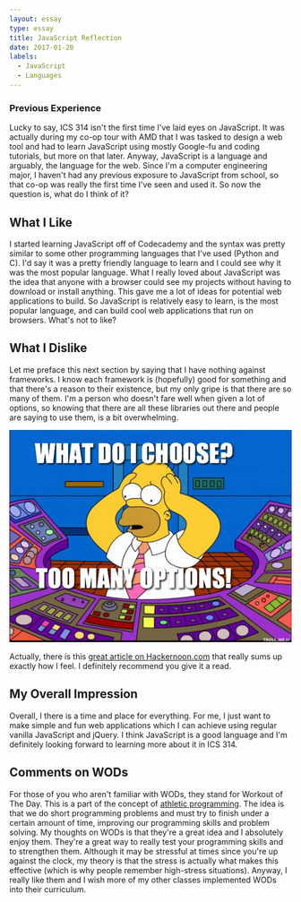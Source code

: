 ```yaml
---
layout: essay
type: essay
title: JavaScript Reflection
date: 2017-01-20
labels:
  - JavaScript
  - Languages
---
```


### Previous Experience
Lucky to say, ICS 314 isn't the first time I've laid eyes on JavaScript. It was actually during my co-op tour with AMD that I was tasked to design a web tool and had to learn JavaScript using mostly Google-fu and coding tutorials, but more on that later. Anyway, JavaScript is a language and arguably, the language for the web. Since I'm a computer engineering major, I haven't had any previous exposure to JavaScript from school, so that co-op was really the first time I've seen and used it. So now the question is, what do I think of it?

## What I Like
I started learning JavaScript off of Codecademy and the syntax was pretty similar to some other programming languages that I've used (Python and C). I'd say it was a pretty friendly language to learn and I could see why it was the most popular language. What I really loved about JavaScript was the idea that anyone with a browser could see my projects without having to download or install anything. This gave me a lot of ideas for potential web applications to build. So JavaScript is relatively easy to learn, is the most popular language, and can build cool web applications that run on browsers. What's not to like?

## What I Dislike
Let me preface this next section by saying that I have nothing against frameworks. I know each framework is (hopefully) good for something and that there's a reason to their existence, but my only gripe is that there are so many of them. I'm a person who doesn't fare well when given a lot of options, so knowing that there are all these libraries out there and people are saying to use them, is a bit overwhelming.

<img class="ui image" src="../images/homer-simpson-many-choices.png">

Actually, there is this [great article on Hackernoon.com](https://hackernoon.com/how-it-feels-to-learn-javascript-in-2016-d3a717dd577f#.4gto39so7) that really sums up exactly how I feel. I definitely recommend you give it a read.

## My Overall Impression
Overall, I there is a time and place for everything. For me, I just want to make simple and fun web applications which I can achieve using regular vanilla JavaScript and jQuery. I think JavaScript is a good language and I'm definitely looking forward to learning more about it in ICS 314.

## Comments on WODs
For those of you who aren't familiar with WODs, they stand for Workout of The Day. This is a part of the concept of [athletic programming](http://philipmjohnson.org/essays/athletic-software-engineering.html). The idea is that we do short programming problems and must try to finish under a certain amount of time, improving our programming skills and problem solving. My thoughts on WODs is that they're a great idea and I absolutely enjoy them. They're a great way to really test your programming skills and to strengthen them. Although it may be stressful at times since you're up against the clock, my theory is that the stress is actually what makes this effective (which is why people remember high-stress situations). Anyway, I really like them and I wish more of my other classes implemented WODs into their curriculum.
